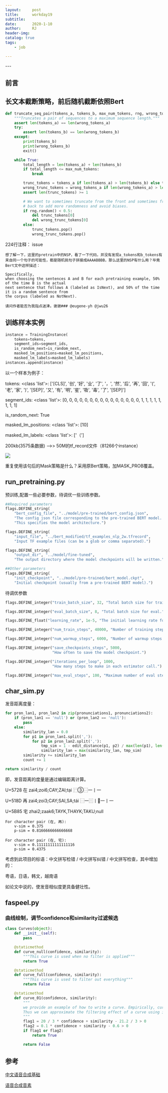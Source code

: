 ```yaml
---
layout:     post
title:      workday19
subtitle:   
date:       2020-1-10
author:     RJ
header-img: 
catalog: true
tags:
    - job

---
```

<p id = "build"></p>
---

## 前言


## 长文本截断策略，前后随机截断依照Bert

```python
def truncate_seq_pair(tokens_a, tokens_b, max_num_tokens, rng, wrong_tokens_a, wrong_tokens_b):
    """Truncates a pair of sequences to a maximum sequence length."""
    assert len(tokens_a) == len(wrong_tokens_a)
    try:
        assert len(tokens_b) == len(wrong_tokens_b)
    except:
        print(tokens_b)
        print(wrong_tokens_b)
        exit()

    while True:
        total_length = len(tokens_a) + len(tokens_b)
        if total_length <= max_num_tokens:
            break

        trunc_tokens = tokens_a if len(tokens_a) > len(tokens_b) else tokens_b
        wrong_trunc_tokens = wrong_tokens_a if len(wrong_tokens_a) > len(wrong_tokens_b) else wrong_tokens_b
        assert len(trunc_tokens) >= 1

        # We want to sometimes truncate from the front and sometimes from the
        # back to add more randomness and avoid biases.
        if rng.random() < 0.5:
            del trunc_tokens[0]
            del wrong_trunc_tokens[0]
        else:
            trunc_tokens.pop()
            wrong_trunc_tokens.pop()
```

224行注释：
issue
```
想了解一下，这里的pretrain中的NSP，看了一下代码，并没有发现a_tokens和b_tokens有来自同一个句子的可能性，都是随机挑句子拼接成AAAABBBB，那么这里的NSP有什么用？毕竟Bert文中这样描述：

Specifically,
when choosing the sentences A and B for each pretraining example, 50% of the time B is the actual
next sentence that follows A (labeled as IsNext), and 50% of the time it is a random sentence from
the corpus (labeled as NotNext).

请问作者能否为我指点迷津。谢谢### @eugene-yh @jwu26
```

## 训练样本实例


```python
instance = TrainingInstance(
    tokens=tokens, 
    segment_ids=segment_ids,
    is_random_next=is_random_next,
    masked_lm_positions=masked_lm_positions,
    masked_lm_labels=masked_lm_labels)
instances.append(instance)
```
以一个样本为例子：

tokens: <class 'list'>: ['[CLS]', '创', '好', '业', '了', '，', '然', '后', '再', '回', '(', '老', '家', ')', '[SEP]', '又', '有', '明', '星', '吸', '毒', '了', '[SEP]']

segment_ids: <class 'list'>: [0, 0, 0, 0, 0, 0, 0, 0, 0, 0, 0, 0, 0, 0, 0, 1, 1, 1, 1, 1, 1, 1, 1]

is_random_next: True

masked_lm_positions: <class 'list'>: [10]

masked_lm_labels: <class 'list'>: ['（']

200kb(3575条数据) -->>  50M的tf_record文件（81266个instance）

![](https://raw.githubusercontent.com/rejae/rejae.github.io/master/img/instances_20200110094241.png)

重复使用该句后的Mask策略是什么？采用原Bert策略，加MASK_PROB覆盖。

## run_pretraining.py
预训练,配置一些必要参数，待调优一些训练参数。

```python
##Required parameters
flags.DEFINE_string(
    "bert_config_file", "../model/pre-trained/bert_config.json",
    "The config json file corresponding to the pre-trained BERT model. "
    "This specifies the model architecture.")

flags.DEFINE_string(
    "input_file", "../bert_modified/tf_examples_nlp_2w.tfrecord",
    "Input TF example files (can be a glob or comma separated).")

flags.DEFINE_string(
    "output_dir", "../model/fine-tuned",
    "The output directory where the model checkpoints will be written.")

##Other parameters
flags.DEFINE_string(
    "init_checkpoint", "../model/pre-trained/bert_model.ckpt",
    "Initial checkpoint (usually from a pre-trained BERT model).")
```

待调优参数
```python
flags.DEFINE_integer("train_batch_size", 32, "Total batch size for training.")

flags.DEFINE_integer("eval_batch_size", 8, "Total batch size for eval.")

flags.DEFINE_float("learning_rate", 1e-5, "The initial learning rate for Adam.")

flags.DEFINE_integer("num_train_steps", 40000, "Number of training steps.")

flags.DEFINE_integer("num_warmup_steps", 6000, "Number of warmup steps.")

flags.DEFINE_integer("save_checkpoints_steps", 5000,
                     "How often to save the model checkpoint.")

flags.DEFINE_integer("iterations_per_loop", 1000,
                     "How many steps to make in each estimator call.")

flags.DEFINE_integer("max_eval_steps", 100, "Maximum number of eval steps.")
```

## char_sim.py
发音距离度量：

```python
for pron_lan1, pron_lan2 in zip(pronunciations1, pronunciations2):
    if (pron_lan1 == 'null') or (pron_lan2 == 'null'):
        pass
    else:
        similarity_lan = 0.0
        for p1 in pron_lan1.split(','):
            for p2 in pron_lan2.split(','):
                tmp_sim = 1 - edit_distance(p1, p2) / max(len(p1), len(p2))
                similarity_lan = max(similarity_lan, tmp_sim)
        similarity += similarity_lan
        count += 1

return similarity / count

```

即，发音距离的度量是通过编辑距离计算。

U+5728	在	zai4;zoi6;CAY;ZAI;tại	⿸③⿱一丨一

U+518D	再	zai4;zoi3;CAY;SAI,SA;tái	⿱一⿵丨一丨一

U+5B85	宅	zhai2;zaak6;TAYK,THAYK;TAKU;null
```
For character pair (在, 再):
    v-sim = 0.375
    p-sim = 0.8166666666666668

For character pair (在, 宅):
    v-sim = 0.11111111111111116
    p-sim = 0.4375
```
考虑到此项目的标语：中文拼写检错 / 中文拼写纠错 / 中文拼写检查，其中增加的：

粤语，日语，韩文，越南语

如论文中说的，使发音相似度更具备健壮性。


## faspeel.py

### 曲线绘制，调节confidence和similarity过滤候选
```python
class Curves(object):
    def __init__(self):
        pass

    @staticmethod
    def curve_null(confidence, similarity):
        """This curve is used when no filter is applied"""
        return True

    @staticmethod
    def curve_full(confidence, similarity):
        """This curve is used to filter out everything"""
        return False

    @staticmethod
    def curve_01(confidence, similarity):
        """
        we provide an example of how to write a curve. Empirically, curves are all convex upwards.
        Thus we can approximate the filtering effect of a curve using its tangent lines.
        """
        flag1 = 20 / 3 * confidence + similarity - 21.2 / 3 > 0
        flag2 = 0.1 * confidence + similarity - 0.6 > 0
        if flag1 or flag2:
            return True

        return False
```




## 参考
[中文语音合成基础](https://mtts.readthedocs.io/zh_CN/stable/mtts_implement/hmm_training.html)

[语音合成音素](https://auzxb.tech/2018/11/End-To-End-TTS-Overview/)
